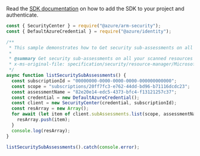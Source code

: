 Read the [SDK documentation](https://github.com/Azure/azure-sdk-for-js/blob/%40azure%2Farm-security_5.0.0/sdk/security/arm-security/README.md) on how to add the SDK to your project and authenticate.

```javascript
const { SecurityCenter } = require("@azure/arm-security");
const { DefaultAzureCredential } = require("@azure/identity");

/**
 * This sample demonstrates how to Get security sub-assessments on all your scanned resources inside a scope
 *
 * @summary Get security sub-assessments on all your scanned resources inside a scope
 * x-ms-original-file: specification/security/resource-manager/Microsoft.Security/preview/2019-01-01-preview/examples/SubAssessments/ListSubAssessments_example.json
 */
async function listSecuritySubAssessments() {
  const subscriptionId = "00000000-0000-0000-0000-000000000000";
  const scope = "subscriptions/20ff7fc3-e762-44dd-bd96-b71116dcdc23";
  const assessmentName = "82e20e14-edc5-4373-bfc4-f13121257c37";
  const credential = new DefaultAzureCredential();
  const client = new SecurityCenter(credential, subscriptionId);
  const resArray = new Array();
  for await (let item of client.subAssessments.list(scope, assessmentName)) {
    resArray.push(item);
  }
  console.log(resArray);
}

listSecuritySubAssessments().catch(console.error);
```
